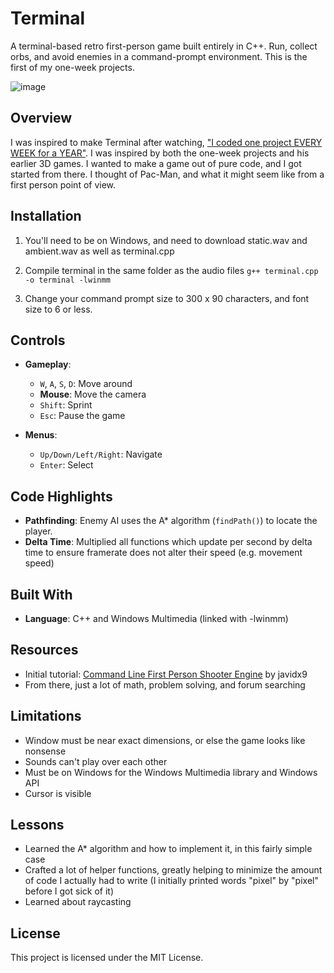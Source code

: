 # Terminal  

A terminal-based retro first-person game built entirely in C++. Run, collect orbs, and avoid enemies in a command-prompt environment. This is the first of my one-week projects.

![image](https://github.com/user-attachments/assets/0dbf1e7e-5f0e-4044-b9da-35033c261432)

## Overview  

I was inspired to make Terminal after watching, ["I coded one project EVERY WEEK for a YEAR"](https://www.youtube.com/watch?v=nr8biZfSZ3Y). I was inspired by both the one-week projects and his earlier 3D games. I wanted to make a game out of pure code, and I got started from there. I thought of Pac-Man, and what it might seem like from a first person point of view. 

## Installation  

1. You'll need to be on Windows, and need to download static.wav and ambient.wav as well as terminal.cpp

2. Compile terminal in the same folder as the audio files `g++ terminal.cpp -o terminal -lwinmm`

3. Change your command prompt size to 300 x 90 characters, and font size to 6 or less.

## Controls  

- **Gameplay**:  
  - `W`, `A`, `S`, `D`: Move around  
  - **Mouse**: Move the camera  
  - `Shift`: Sprint  
  - `Esc`: Pause the game  

- **Menus**:  
  - `Up/Down/Left/Right`: Navigate  
  - `Enter`: Select  

## Code Highlights  

- **Pathfinding**: Enemy AI uses the A* algorithm (`findPath()`) to locate the player.
- **Delta Time**: Multiplied all functions which update per second by delta time to ensure framerate does not alter their speed (e.g. movement speed)

## Built With  

- **Language**: C++ and Windows Multimedia (linked with -lwinmm)

## Resources  

- Initial tutorial: [Command Line First Person Shooter Engine](https://www.youtube.com/watch?v=xW8skO7MFYw) by javidx9
- From there, just a lot of math, problem solving, and forum searching

## Limitations

- Window must be near exact dimensions, or else the game looks like nonsense
- Sounds can't play over each other
- Must be on Windows for the Windows Multimedia library and Windows API
- Cursor is visible

## Lessons

- Learned the A* algorithm and how to implement it, in this fairly simple case
- Crafted a lot of helper functions, greatly helping to minimize the amount of code I actually had to write (I initially printed words "pixel" by "pixel" before I got sick of it)
- Learned about raycasting

## License  

This project is licensed under the MIT License.  
